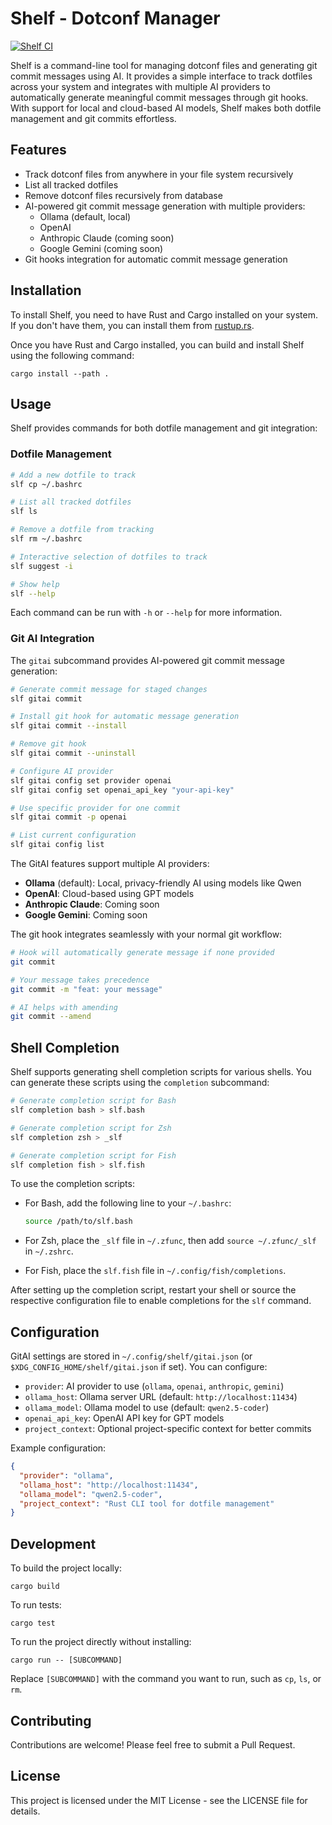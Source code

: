 # Shelf - Dotconf Manager

[![Shelf CI](https://github.com/ab22593k/shelf/actions/workflows/ci.yml/badge.svg)](https://github.com/ab22593k/shelf/actions/workflows/ci.yml)

Shelf is a command-line tool for managing dotconf files and generating git
commit messages using AI. It provides a simple interface to track dotfiles
across your system and integrates with multiple AI providers to automatically
generate meaningful commit messages through git hooks. With support for local
and cloud-based AI models, Shelf makes both dotfile management and git commits effortless.

## Features

- Track dotconf files from anywhere in your file system recursively
- List all tracked dotfiles
- Remove dotconf files recursively from database
- AI-powered git commit message generation with multiple providers:
  - Ollama (default, local)
  - OpenAI
  - Anthropic Claude (coming soon)
  - Google Gemini (coming soon)
- Git hooks integration for automatic commit message generation

## Installation

To install Shelf, you need to have Rust and Cargo installed on your system. If you don't have them, you can install them from [rustup.rs](https://rustup.rs/).

Once you have Rust and Cargo installed, you can build and install Shelf using the following command:

```
cargo install --path .
```
## Usage

Shelf provides commands for both dotfile management and git integration:

### Dotfile Management

```bash
# Add a new dotfile to track
slf cp ~/.bashrc

# List all tracked dotfiles
slf ls

# Remove a dotfile from tracking
slf rm ~/.bashrc

# Interactive selection of dotfiles to track
slf suggest -i

# Show help
slf --help
```

Each command can be run with `-h` or `--help` for more information.

### Git AI Integration

The `gitai` subcommand provides AI-powered git commit message generation:

```bash
# Generate commit message for staged changes
slf gitai commit

# Install git hook for automatic message generation
slf gitai commit --install

# Remove git hook
slf gitai commit --uninstall

# Configure AI provider
slf gitai config set provider openai
slf gitai config set openai_api_key "your-api-key"

# Use specific provider for one commit
slf gitai commit -p openai

# List current configuration
slf gitai config list
```

The GitAI features support multiple AI providers:
- **Ollama** (default): Local, privacy-friendly AI using models like Qwen
- **OpenAI**: Cloud-based using GPT models
- **Anthropic Claude**: Coming soon
- **Google Gemini**: Coming soon

The git hook integrates seamlessly with your normal git workflow:
```bash
# Hook will automatically generate message if none provided
git commit

# Your message takes precedence
git commit -m "feat: your message"

# AI helps with amending
git commit --amend
```

## Shell Completion

Shelf supports generating shell completion scripts for various shells. You can generate these scripts using the `completion` subcommand:

```bash
# Generate completion script for Bash
slf completion bash > slf.bash

# Generate completion script for Zsh
slf completion zsh > _slf

# Generate completion script for Fish
slf completion fish > slf.fish
```

To use the completion scripts:

- For Bash, add the following line to your `~/.bashrc`:

  ```bash
  source /path/to/slf.bash
  ```

- For Zsh, place the `_slf` file in `~/.zfunc`, then add `source ~/.zfunc/_slf` in `~/.zshrc`.

- For Fish, place the `slf.fish` file in `~/.config/fish/completions`.

After setting up the completion script, restart your shell or source the respective configuration file to enable completions for the `slf` command.

## Configuration

GitAI settings are stored in `~/.config/shelf/gitai.json` (or `$XDG_CONFIG_HOME/shelf/gitai.json` if set). You can configure:

- `provider`: AI provider to use (`ollama`, `openai`, `anthropic`, `gemini`)
- `ollama_host`: Ollama server URL (default: `http://localhost:11434`)
- `ollama_model`: Ollama model to use (default: `qwen2.5-coder`)
- `openai_api_key`: OpenAI API key for GPT models
- `project_context`: Optional project-specific context for better commits

Example configuration:
```json
{
  "provider": "ollama",
  "ollama_host": "http://localhost:11434",
  "ollama_model": "qwen2.5-coder",
  "project_context": "Rust CLI tool for dotfile management"
}
```
## Development

To build the project locally:

```
cargo build
```

To run tests:

```
cargo test
```
To run the project directly without installing:

```
cargo run -- [SUBCOMMAND]
```

Replace `[SUBCOMMAND]` with the command you want to run, such as `cp`, `ls`, or `rm`.

## Contributing

Contributions are welcome! Please feel free to submit a Pull Request.

## License

This project is licensed under the MIT License - see the LICENSE file for details.
